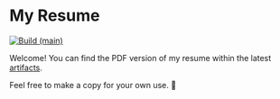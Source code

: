 # My Resume

[![Build (main)](https://github.com/babakks/my-resume/actions/workflows/main.yml/badge.svg)](https://github.com/babakks/my-resume/actions/workflows/main.yml)

Welcome! You can find the PDF version of my resume within the latest [artifacts][workflows/main].

[workflows/main]: https://github.com/babakks/my-resume/actions/workflows/main.yml

Feel free to make a copy for your own use. 🍏
